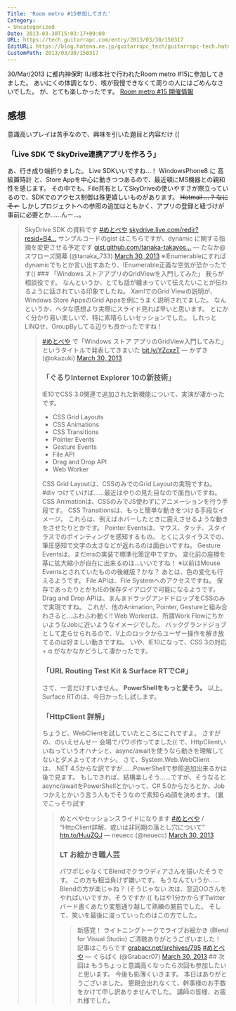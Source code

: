 ```yaml
---
Title: 'Room metro #15参加してきた'
Category:
- Uncategorized
Date: 2013-03-30T15:03:17+09:00
URL: https://tech.guitarrapc.com/entry/2013/03/30/150317
EditURL: https://blog.hatena.ne.jp/guitarrapc_tech/guitarrapc-tech.hatenablog.com/atom/entry/11696248318757675483
CustomPath: 2013/03/30/150317
---
```


30/Mar/2013 に都内神保町 IIJ様本社で行われたRoom metro #15に参加してきました。 あいにくの体調となり、咳が我慢できなくて周りの人にはごめんなさいでした。 が、とても楽しかったです。
<a href="http://metrostyledev.net/index.php/event/20130330/" target="_blank">Room metro #15 開催情報</a>

## 感想
意識高いプレイは苦手なので、興味を引いた題目と内容だけ ((
### 「Live SDK で SkyDrive連携アプリを作ろう」
あ、行き成り端折りました。 Live SDKいいですね…！ WindowsPhone8 に 高級置時計 と、Store Appを中心に動きつつあるので、最近頓にMS機器との親和性を感じます。 その中でも、File共有としてSkyDriveの使いやすさが際立っているので、SDKでのアクセス制御は殊更嬉しいものがあります。 <del datetime="2013-03-30T15:22:31+00:00">Hotmail ... ? なにそｒ</del> しかしプロジェクトへの参照の追加はともかく、アプリの登録と紐づけが事前に必要とか……んー…。
<blockquote class="twitter-tweet">SkyDrive SDK の資料です <a href="https://twitter.com/search/%23めとべや">#めとべや</a> <a title="https://skydrive.live.com/redir?resid=B43F4832F5BAFBB9!19516&amp;authkey=!AK0p03n3BkQaizk" href="https://t.co/AurrhU1o3Q">skydrive.live.com/redir?resid=B4…</a> サンプルコードのgist はこちらですが、dynamic に関する指摘を変更させる予定です <a title="https://gist.github.com/tanaka-takayoshi/5272456" href="https://t.co/gcgqcUkhgK">gist.github.com/tanaka-takayos…</a> — たなか@スワローズ開幕 (@tanaka_733) <a href="https://twitter.com/tanaka_733/status/317886958410018816">March 30, 2013</a>
※IEnumerableにすればdynamicでもとか言い出すあたり、IEnumerable正義な空気が恐かったです((
### 「Windows ストアアプリのGridViewを入門してみた」
我らが相談役です。 なんというか、とても話が纏まっていて伝えたいことが伝わるように話されている印象でしたね。 XamlでのGrid Viewの説明が、Windows Store AppsのGrid Appsを例にうまく説明されてました。 なんというか、ヘタな感想より実際にスライド見れば早いと思います。 とにかく分かり易い楽しいで、特に素晴らしいセッションでした。 しれっとLINQせ、GroupByしてる辺りも良かったですね！
<blockquote class="twitter-tweet"><a href="https://twitter.com/search/%23めとべや">#めとべや</a> で「Windows ストア アプリのGridView入門してみた」というタイトルで発表してきまいた <a title="http://bit.ly/YZcxzT" href="http://t.co/ZWVsAmNIUT">bit.ly/YZcxzT</a> — かずき (@okazuki) <a href="https://twitter.com/okazuki/status/317898618159910914">March 30, 2013</a>

### 「ぐるりInternet Explorer 10の新技術」
IE10でCSS 3.0関連で追加された新機能について、実演が凄かったです。

- CSS Grid Layouts
- CSS Animations
- CSS Transitions
- Pointer Events
- Gesture Events
- File API
- Drag and Drop API
- Web Worker

CSS Grid Layoutは、CSSのみでのGrid Layoutの実現ですね。 #div つけていけば……最近はやりの見た目なので面白いですね。 CSS Animationは、CSSのみでJS使わずにアニメーションを行う手段です。 CSS Transitionsは、もっと簡単な動きをつける手段なイメージ。 これらは、例えばホバーしたときに震えさせるような動きをさせたりとかです。 Pointer Eventsは、マウス、タッチ、スタイラスでのポインティングを感知するもの。 とくにスタイラスでの、筆圧感知で文字の太さなどが返れるのは面白いですね。 Gesture Eventsは、まだmsの実装で標準化策定中ですか。 変化前の座標を基に拡大縮小が自在に出来るのは…いいですね！ ※以前はMouse Eventsとされていたものの後継版？かな？ あとは、色の変化も行えるようです。 File APIは、File Systemへのアクセスですね。 保存であったりとかもIEの保存ダイアログで可能になるようです。 Drag and Drop APIは、まんまドラッグアンドドロップをCSSのみで実現ですね。 これが、他のAnimation, Pointer, Gestureと組み合わさると…ふわふわ動く!! Web Workerは、所謂Work FlowにちかいようなJobに近いようなイメージでした。 バックグランドジョブとして走らせられるので、V上のロックからユーザー操作を解き放てるのは好ましい動きですね。 いや、IE10になって、CSS 3の対応 + α がなかなかどうして凄かったです。
### 「URL Routing Test Kit &amp; Surface RTでC#」
さて、一言だけすいません。 **PowerShellをもっと愛そう。** 以上。 Surface RTのは、今日かったし試します。
### 「HttpClient 詳解」
ちょうど、WebClientを試していたところにこれですよ。 さすがの、のいえせんせー 会場でパワポ作ってました(( で、HttpClientいいねっていうオハナシと、async/awaitを使うなら動きを理解してないとダメよってオハナシ。 さて、System.Web.WebClientは、.NET 4.5からな訳ですが……PowerShellで参照追加出来るかは後で見ます。 もしできれば、結構楽しそう……ですが、そうなるとasync/awaitをPowerShellとかいって、C# 5.0からだろとか、Jobつかえとかいう言う人もでそうなので素知らぬ顔を決めます。 (裏でこっそり試す
<blockquote class="twitter-tweet">めとべやセッションスライドになります <a href="https://twitter.com/search/%23めとべや">#めとべや</a> / “HttpClient詳解、或いは非同期の落とし穴について” <a title="http://htn.to/HuuZQJ" href="http://t.co/kTQE0si4Zs">htn.to/HuuZQJ</a> — neuecc (@neuecc) <a href="https://twitter.com/neuecc/status/317914578593910784">March 30, 2013</a>

### LT お絵かき職人芸
パワポじゃなくてBlendでクラウディアさんを描いたそうです。 この方も相当負けず嫌いです。 もうなんていうか……Blendの方が楽じゃね？ (そうじゃない 次は、窓辺OOさんをやればいいですか、そうですか (( もはや1分かからずTwitterバード書くあたり変態通り越して熟練の腕前でした。 そして、笑いを最後に浚っていったのはこの方でした。
<blockquote class="twitter-tweet">新感覚！ ライトニングトークでライブお絵かき (Blend for Visual Studio) ご清聴ありがとうございました！ 記事はこちらです <a title="http://grabacr.net/archives/795" href="http://t.co/nkGVibdPEI">grabacr.net/archives/795</a> <a href="https://twitter.com/search/%23めとべや">#めとべや</a> — ぐらばく (@Grabacr07) <a href="https://twitter.com/Grabacr07/status/317923638416392192">March 30, 2013</a>
## 次回は
もうちょっと意識高くなったら次回も参加したいと思います。 今後も影薄くいきます。 本日はありがとうございました。 懇親会出れなくて、幹事様のお手数をかけて申し訳ありませんでした。 講師の皆様、お疲れ様でした。
